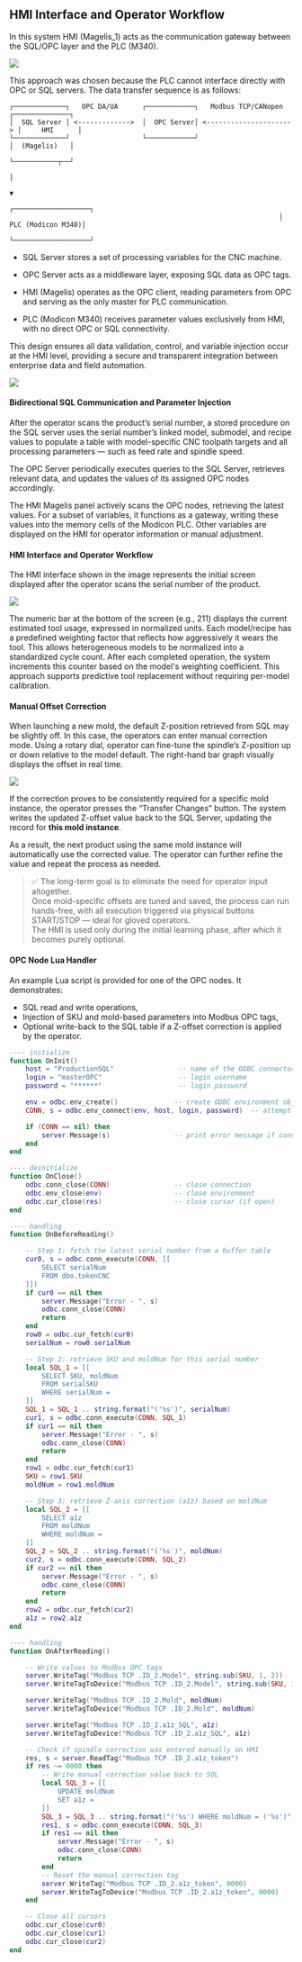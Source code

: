 ## HMI Interface and Operator Workflow

In this system HMI (Magelis_1) acts as the communication gateway between the SQL/OPC layer and the PLC (M340).

![](Modbus.gif)

This approach was chosen because the PLC cannot interface directly with OPC or SQL servers. The data transfer sequence is as follows:

```
┌─────────────┐   OPC DA/UA      ┌────────────┐   Modbus TCP/CANopen    ┌──────────────┐ 
│  SQL Server │ <------------->  │  OPC Server│ <---------------------> │     HMI      │
└─────────────┘                  └────────────┘                         │  (Magelis)   │
                                                                        └───────────┬──┘
                                                                                    │
                                                                                    ▼
                                                                   ┌───────────────────┐
                                                                   │ PLC (Modicon M340)│
                                                                   └───────────────────┘

```

- SQL Server stores a set of processing variables for the CNC machine.

- OPC Server acts as a middleware layer, exposing SQL data as OPC tags.

- HMI (Magelis) operates as the OPC client, reading parameters from OPC and serving as the only master for PLC communication.

- PLC (Modicon M340) receives parameter values exclusively from HMI, with no direct OPC or SQL connectivity.

This design ensures all data validation, control, and variable injection occur at the HMI level, providing a secure and transparent integration between enterprise data and field automation.

![](HMI_Variables.gif)



#### Bidirectional SQL Communication and Parameter Injection

After the operator scans the product’s serial number, a stored procedure on the SQL server uses the serial number’s linked model, submodel, and recipe values to populate a table with model-specific CNC toolpath targets and all processing parameters — such as feed rate and spindle speed.

The OPC Server periodically executes queries to the SQL Server, retrieves relevant data, and updates the values of its assigned OPC nodes accordingly.

The HMI Magelis panel actively scans the OPC nodes, retrieving the latest values. For a subset of variables, it functions as a gateway, writing these values into the memory cells of the Modicon PLC. Other variables are displayed on the HMI for operator information or manual adjustment.

#### HMI Interface and Operator Workflow

The HMI interface shown in the image represents the initial screen displayed after the operator scans the serial number of the product.

![](HMI_1.jpg)



The numeric bar at the bottom of the screen (e.g., 211) displays the current estimated tool usage, expressed in normalized units. Each model/recipe has a predefined weighting factor that reflects how aggressively it wears the tool. This allows heterogeneous models to be normalized into a standardized cycle count. After each completed operation, the system increments this counter based on the model's weighting coefficient. This approach supports predictive tool replacement without requiring per-model calibration.

#### Manual Offset Correction

When launching a new mold, the default Z-position retrieved from SQL may be slightly off. In this case, the operators can enter manual correction mode. Using a rotary dial, operator can fine-tune the spindle’s Z-position up or down relative to the model default. The right-hand bar graph visually displays the offset in real time.

![](HMI_2.jpg)



If the correction proves to be consistently required for a specific mold instance, the operator presses the “Transfer Changes” button. The system writes the updated Z-offset value back to the SQL Server, updating the record for **this mold instance**.

As a result, the next product using the same mold instance will automatically use the corrected value. The operator can further refine the value and repeat the process as needed.

> ✅ The long-term goal is to eliminate the need for operator input altogether.  
> Once mold-specific offsets are tuned and saved, the process can run hands-free, with all execution triggered via physical buttons START/STOP — ideal for gloved operators.  
> The HMI is used only during the initial learning phase, after which it becomes purely optional.



#### OPC Node Lua Handler

An example Lua script is provided for one of the OPC nodes. It demonstrates:

- SQL read and write operations,
- Injection of SKU and mold-based parameters into Modbus OPC tags,
- Optional write-back to the SQL table if a Z-offset correction is applied by the operator.

```lua
---- initialize
function OnInit()
    host = "ProductionSQL"                -- name of the ODBC connector
    login = "masterOPC"                   -- login username
    password = "******"                   -- login password

    env = odbc.env_create()              -- create ODBC environment object
    CONN, s = odbc.env_connect(env, host, login, password)  -- attempt connection

    if (CONN == nil) then
        server.Message(s)                -- print error message if connection fails
    end
end

---- deinitialize
function OnClose()
    odbc.conn_close(CONN)                -- close connection
    odbc.env_close(env)                  -- close environment
    odbc.cur_close(res)                  -- close cursor (if open)
end

---- handling
function OnBeforeReading()

    -- Step 1: fetch the latest serial number from a buffer table
    cur0, s = odbc.conn_execute(CONN, [[
        SELECT serialNum
        FROM dbo.tokenCNC
    ]])
    if cur0 == nil then
        server.Message("Error - ", s)
        odbc.conn_close(CONN)
        return
    end
    row0 = odbc.cur_fetch(cur0)
    serialNum = row0.serialNum

    -- Step 2: retrieve SKU and moldNum for this serial number
    local SQL_1 = [[
        SELECT SKU, moldNum
        FROM serialSKU
        WHERE serialNum =
    ]]
    SQL_1 = SQL_1 .. string.format("('%s')", serialNum)
    cur1, s = odbc.conn_execute(CONN, SQL_1)
    if cur1 == nil then
        server.Message("Error - ", s)
        odbc.conn_close(CONN)
        return
    end
    row1 = odbc.cur_fetch(cur1)
    SKU = row1.SKU
    moldNum = row1.moldNum

    -- Step 3: retrieve Z-axis correction (a1z) based on moldNum
    local SQL_2 = [[
        SELECT a1z
        FROM moldNum
        WHERE moldNum =
    ]]
    SQL_2 = SQL_2 .. string.format("('%s')", moldNum)
    cur2, s = odbc.conn_execute(CONN, SQL_2)
    if cur2 == nil then
        server.Message("Error - ", s)
        odbc.conn_close(CONN)
        return
    end
    row2 = odbc.cur_fetch(cur2)
    a1z = row2.a1z
end

---- handling
function OnAfterReading()

    -- Write values to Modbus OPC tags
    server.WriteTag("Modbus TCP .ID_2.Model", string.sub(SKU, 1, 2))
    server.WriteTagToDevice("Modbus TCP .ID_2.Model", string.sub(SKU, 1, 2))

    server.WriteTag("Modbus TCP .ID_2.Mold", moldNum)
    server.WriteTagToDevice("Modbus TCP .ID_2.Mold", moldNum)

    server.WriteTag("Modbus TCP .ID_2.a1z_SQL", a1z)
    server.WriteTagToDevice("Modbus TCP .ID_2.a1z_SQL", a1z)

    -- Check if spindle correction was entered manually on HMI
    res, s = server.ReadTag("Modbus TCP .ID_2.a1z_token")
    if res ~= 0000 then
        -- Write manual correction value back to SQL
        local SQL_3 = [[
            UPDATE moldNum
            SET a1z =
        ]]
        SQL_3 = SQL_3 .. string.format("('%s') WHERE moldNum = ('%s')", res, moldNum)
        res1, s = odbc.conn_execute(CONN, SQL_3)
        if res1 == nil then
            server.Message("Error - ", s)
            odbc.conn_close(CONN)
            return
        end
        -- Reset the manual correction tag
        server.WriteTag("Modbus TCP .ID_2.a1z_token", 0000)
        server.WriteTagToDevice("Modbus TCP .ID_2.a1z_token", 0000)
    end

    -- Close all cursors
    odbc.cur_close(cur0)
    odbc.cur_close(cur1)
    odbc.cur_close(cur2)
end
```

